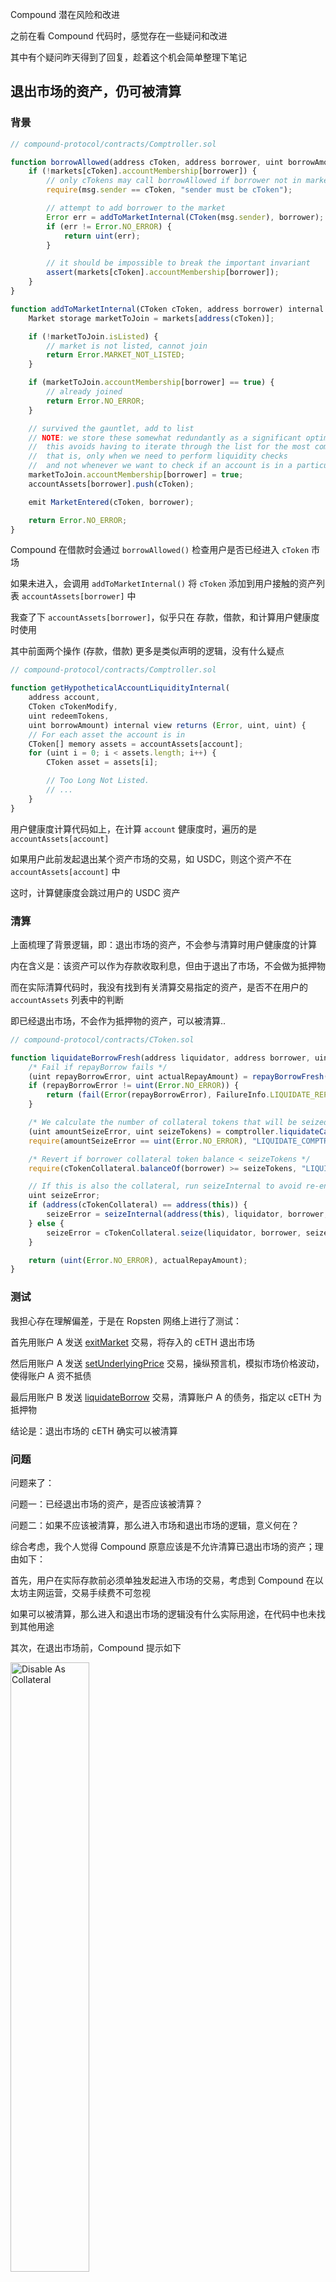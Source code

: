 Compound 潜在风险和改进

之前在看 Compound 代码时，感觉存在一些疑问和改进

其中有个疑问昨天得到了回复，趁着这个机会简单整理下笔记

## 退出市场的资产，仍可被清算

### 背景

``` js
// compound-protocol/contracts/Comptroller.sol

function borrowAllowed(address cToken, address borrower, uint borrowAmount) external returns (uint) {
    if (!markets[cToken].accountMembership[borrower]) {
        // only cTokens may call borrowAllowed if borrower not in market
        require(msg.sender == cToken, "sender must be cToken");

        // attempt to add borrower to the market
        Error err = addToMarketInternal(CToken(msg.sender), borrower);
        if (err != Error.NO_ERROR) {
            return uint(err);
        }

        // it should be impossible to break the important invariant
        assert(markets[cToken].accountMembership[borrower]);
    }
}

function addToMarketInternal(CToken cToken, address borrower) internal returns (Error) {
    Market storage marketToJoin = markets[address(cToken)];

    if (!marketToJoin.isListed) {
        // market is not listed, cannot join
        return Error.MARKET_NOT_LISTED;
    }

    if (marketToJoin.accountMembership[borrower] == true) {
        // already joined
        return Error.NO_ERROR;
    }

    // survived the gauntlet, add to list
    // NOTE: we store these somewhat redundantly as a significant optimization
    //  this avoids having to iterate through the list for the most common use cases
    //  that is, only when we need to perform liquidity checks
    //  and not whenever we want to check if an account is in a particular market
    marketToJoin.accountMembership[borrower] = true;
    accountAssets[borrower].push(cToken);

    emit MarketEntered(cToken, borrower);

    return Error.NO_ERROR;
}
```

Compound 在借款时会通过 `borrowAllowed()` 检查用户是否已经进入 `cToken` 市场

如果未进入，会调用 `addToMarketInternal()` 将 `cToken` 添加到用户接触的资产列表 `accountAssets[borrower]` 中

我查了下 `accountAssets[borrower]`，似乎只在 存款，借款，和计算用户健康度时使用

其中前面两个操作 (存款，借款) 更多是类似声明的逻辑，没有什么疑点

``` js
// compound-protocol/contracts/Comptroller.sol

function getHypotheticalAccountLiquidityInternal(
    address account,
    CToken cTokenModify,
    uint redeemTokens,
    uint borrowAmount) internal view returns (Error, uint, uint) {
    // For each asset the account is in
    CToken[] memory assets = accountAssets[account];
    for (uint i = 0; i < assets.length; i++) {
        CToken asset = assets[i];

        // Too Long Not Listed.
        // ...
    }
}
```

用户健康度计算代码如上，在计算 `account` 健康度时，遍历的是 `accountAssets[account]`

如果用户此前发起退出某个资产市场的交易，如 USDC，则这个资产不在 `accountAssets[account]` 中

这时，计算健康度会跳过用户的 USDC 资产

### 清算

上面梳理了背景逻辑，即：退出市场的资产，不会参与清算时用户健康度的计算

内在含义是：该资产可以作为存款收取利息，但由于退出了市场，不会做为抵押物

而在实际清算代码时，我没有找到有关清算交易指定的资产，是否不在用户的 `accountAssets` 列表中的判断

即已经退出市场，不会作为抵押物的资产，可以被清算..

``` js
// compound-protocol/contracts/CToken.sol

function liquidateBorrowFresh(address liquidator, address borrower, uint repayAmount, CTokenInterface cTokenCollateral) internal returns (uint, uint) {
    /* Fail if repayBorrow fails */
    (uint repayBorrowError, uint actualRepayAmount) = repayBorrowFresh(liquidator, borrower, repayAmount);
    if (repayBorrowError != uint(Error.NO_ERROR)) {
        return (fail(Error(repayBorrowError), FailureInfo.LIQUIDATE_REPAY_BORROW_FRESH_FAILED), 0);
    }

    /* We calculate the number of collateral tokens that will be seized */
    (uint amountSeizeError, uint seizeTokens) = comptroller.liquidateCalculateSeizeTokens(address(this), address(cTokenCollateral), actualRepayAmount);
    require(amountSeizeError == uint(Error.NO_ERROR), "LIQUIDATE_COMPTROLLER_CALCULATE_AMOUNT_SEIZE_FAILED");

    /* Revert if borrower collateral token balance < seizeTokens */
    require(cTokenCollateral.balanceOf(borrower) >= seizeTokens, "LIQUIDATE_SEIZE_TOO_MUCH");

    // If this is also the collateral, run seizeInternal to avoid re-entrancy, otherwise make an external call
    uint seizeError;
    if (address(cTokenCollateral) == address(this)) {
        seizeError = seizeInternal(address(this), liquidator, borrower, seizeTokens);
    } else {
        seizeError = cTokenCollateral.seize(liquidator, borrower, seizeTokens);
    }

    return (uint(Error.NO_ERROR), actualRepayAmount);
}
```

### 测试

我担心存在理解偏差，于是在 Ropsten 网络上进行了测试：

首先用账户 A 发送 [exitMarket](https://ropsten.etherscan.io/tx/0x7b71d5cf083eca8ab436126953f87573fb9d047dced373394ba2d6ae4621e0a2) 交易，将存入的 cETH 退出市场

然后用账户 A 发送 [setUnderlyingPrice](https://ropsten.etherscan.io/tx/0xbb4691fdf1f81b9634375658862d7b7ec6ff7253e81f3896a6025bba11b1e54c) 交易，操纵预言机，模拟市场价格波动，使得账户 A 资不抵债

最后用账户 B 发送 [liquidateBorrow](https://ropsten.etherscan.io/tx/0xa38099eb44664169e41e36d06ef0d72c241ddd0a4349e3f36f46506667c4c975) 交易，清算账户 A 的债务，指定以 cETH 为抵押物

结论是：退出市场的 cETH 确实可以被清算

### 问题

问题来了：

问题一：已经退出市场的资产，是否应该被清算？

问题二：如果不应该被清算，那么进入市场和退出市场的逻辑，意义何在？

综合考虑，我个人觉得 Compound 原意应该是不允许清算已退出市场的资产；理由如下：

首先，用户在实际存款前必须单独发起进入市场的交易，考虑到 Compound 在以太坊主网运营，交易手续费不可忽视

如果可以被清算，那么进入和退出市场的逻辑没有什么实际用途，在代码中也未找到其他用途

其次，在退出市场前，Compound 提示如下

<img src="../images/Disable_As_Collateral.jpeg" alt="Disable As Collateral" width="50%" height="50%" align="bottom" />

但是，从另外一个角度来说，退出市场的资产，确实应该支持被清算，否则有损于系统健康度

### 反馈

两个角度都有道理，我没想明白，于是向 Compound 发送了邮件，一周后收到了回复：问题已知，已退出市场的资产可以被清算；提示文本看起来是有误导

不过，我还是没明白：既然可以被清算，为什么要设计进入退出的功能，用户专门发起这两笔交易的手续费呢...

<img src="../images/Liquidating_Exited_Asset.png" alt="Liquidating Exited Asset" width="50%" height="50%" align="bottom" />

BTW，前两天 Aave V3 似乎也引入了 [资产隔离](https://governance.aave.com/t/introducing-aave-v3/6035) 的概念..

## USDC 钉住 1 美元

前面文章中有举例说明 Compound 价格预言机的流程，以 DAI 为例：首先向 USDC-WETH 交易对查询 WETH 价格，然后向 DAI-WETH 交易对查询 DAI 价格，最后将两者相乘，得到以 USDC 计价的 DAI 价格

换句话说，Compound 中大部分 token 的价格是以 USDC 计价的

这里隐藏了一个假设，USDC 价格是恒定不变的，可以作为计价单位

``` js
// https://github.com/smartcontractkit/open-oracle/blob/master/contracts/Uniswap/UniswapAnchoredView.sol

function priceInternal(TokenConfig memory config) internal view returns (uint) {
    if (config.priceSource == PriceSource.REPORTER) return prices[config.symbolHash].price;
    // config.fixedPrice holds a fixed-point number with scaling factor 10**6 for FIXED_USD
    if (config.priceSource == PriceSource.FIXED_USD) return config.fixedPrice;
    if (config.priceSource == PriceSource.FIXED_ETH) {
        uint usdPerEth = prices[ethHash].price;
        require(usdPerEth > 0, "ETH price not set, cannot convert to dollars");
        // config.fixedPrice holds a fixed-point number with scaling factor 10**18 for FIXED_ETH

        return mul(usdPerEth, config.fixedPrice) / ethBaseUnit;
    }
}
```

实现上，Compound 对 USDC，USDT 等做了特殊处理，其 `priceSource` 配置为 `FIXED_USD`，钉在 1 美元

在 USDC 价格波动时，可能会导致一些问题，比如 [这个提案](https://www.comp.xyz/t/floating-stablecoin-prices/2005) 描述的例子：

假设 USDC 因监管或其他原因不断下跌，比如市场价格为 0.5 美元，而 Compound 仍认为其价值 1 美元

由于存在价差，我们可以从外部市场低价借入 USDC，存入 Compound，将其高价抵押借出其他资产

造成的结果是，市场价格不断下跌的 USDC 涌入 Compound，而其他资产被不断借出

提案提出的问题，已经过去几个月了，没有得到官方回复..

## 抵押率 与 清算阈值

在比较 Compound 和 Aave 时，我发现 Compound 没有 [Aave 清算阈值 (Liquidation Threshold)](http://godorz.info/2021/10/aave-v2/#i-19) 的概念

在用户体验上，这可能会带来一些问题：

如果用户在 Compound 按最大抵押率借款，只要市场价格稍有波动，其抵押资产就会面临清算风险

``` js
// compound-protocol/contracts/Comptroller.sol

function getHypotheticalAccountLiquidityInternal(
    address account,
    CToken cTokenModify,
    uint redeemTokens,
    uint borrowAmount) internal view returns (Error, uint, uint) {

    AccountLiquidityLocalVars memory vars; // Holds all our calculation results
    uint oErr;

    // For each asset the account is in
    CToken[] memory assets = accountAssets[account];
    for (uint i = 0; i < assets.length; i++) {
        CToken asset = assets[i];

        vars.collateralFactor = Exp({mantissa: markets[address(asset)].collateralFactorMantissa});

        // Pre-compute a conversion factor from tokens -> ether (normalized price value)
        vars.tokensToDenom = mul_(mul_(vars.collateralFactor, vars.exchangeRate), vars.oraclePrice);

        // sumCollateral += tokensToDenom * cTokenBalance
        vars.sumCollateral = mul_ScalarTruncateAddUInt(vars.tokensToDenom, vars.cTokenBalance, vars.sumCollateral);
    }
}
```

其中，在计算 `sumCollateral` 时，使用的是抵押率 `collateralFactor`

--

与之相对的，在 Aave 中，贷款时按抵押率计算，而清算时健康度按清算阈值计算；因为清算阈值比抵押率大，因此留出了安全垫

引用链接中的例子：用户抵押价值 2 ETH 的资产，借出 1.575 ETH 的债务，此时健康度为 1.0476

注意例子中的债务，是按资产的最大抵押率借出的；在这种情况下，可以忍受市场价格小范围的波动

比如，市场价格短期波动，导致债务上涨 3% 时，此时健康度仍在 1 以上，用户资产不会面临清算风险

## 隐患

### 不在官方仓库中的代码

比如价格预言机，还未被合并，见 [Compound 代币和价格预言](http://godorz.info/2021/11/compound_comp_and_price_oracles/#i-8)

又如，官方仓库中 `Comptroller`，似乎也是[较老的版本](https://github.com/compound-finance/compound-protocol/blob/master/contracts/ComptrollerStorage.sol)；而主网实际使用的合约，是修复了 9 月底 COMP 安全事件的[版本](https://etherscan.io/address/0xbafe01ff935c7305907c33bf824352ee5979b526#code)

--

对于新入手 Compound 的开发者而言，要找到正确的代码，只能求助于 EtherScan 和搜索引擎，体验有点糟糕

更重要的是，会导致接下来的问题：

### 不同步的主网与测试网络

考虑到链下数据不好维护，为了便于测试，可以在测试网使用模拟预言机作为 mock

比如，最核心的 `Unitroller`，在 [主网](https://etherscan.io/address/0x3d9819210A31b4961b30EF54bE2aeD79B9c9Cd3B#readProxyContract) 与 [测试网络](https://ropsten.etherscan.io/address/0xcfa7b0e37f5AC60f3ae25226F5e39ec59AD26152#readProxyContract) 上部署的代码版本不同

又如 `CErc20Immutable` 是旧代码，会导致 cToken [无法支持社区治理](https://www.comp.xyz/t/legacy-market-migration-wbtc/1333)。主网中这个合约已被废弃，但在测试中仍在使用，比如 Ropsten 中的 [cUSDC](https://ropsten.etherscan.io/address/0x2973e69b20563bcc66dC63Bde153072c33eF37fe#code)

--

主网与测试网络之间的不同步，除了削弱测试网络的意义，也增加了新开发者的理解成本

要解决这个问题，首先要解决前面的问题，确保官方仓库与主网部署的合约代码一致

这也就引出了更关键的问题：

### 测试网络似乎没有发生作用

[COMP 安全事件](https://github.com/rebase-network/Dapp-Learning/blob/main/defi/Compound/contract/%5B%E4%BA%8B%E4%BB%B6%E5%88%86%E6%9E%90%5D%209%E6%9C%8829%E6%97%A5%20Compound%2062%E5%8F%B7%E6%8F%90%E6%A1%88%20%E6%89%80%E5%BC%95%E5%8F%91%E7%9A%84%E5%8F%AF%E6%80%95Bug.md) 暴露的问题比较严重：考虑到除了公开的测试网络之外，社区中还有不少开发者搭建着私人测试网络，而理论上，这个问题是必现的；

我们似乎可以得出一个结论：Compound 的测试网络和 [测试代码](https://github.com/compound-finance/compound-protocol/tree/master/spec)，没有起到作用

那么，Compound 协议安全如何保证呢？社区成员似乎也在担心，比如最近几天出现的提案 [Auditing Compound Protocol](https://www.comp.xyz/t/auditing-compound-protocol/2543)，[Continuous Formal Verification](https://www.comp.xyz/t/continuous-formal-verification/2557)

--

另外，还有代码与文档/产品之间的不同步，原始的升级模式等；限于个人视野未知全貌，某些理解可能存在局限，因此不做展开

以上，一家之言，欢迎指正～
